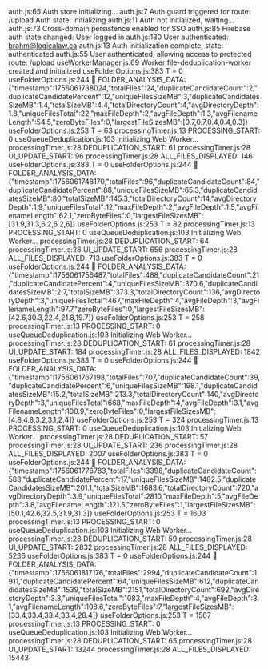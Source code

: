 auth.js:65 Auth store initializing...
auth.js:7 Auth guard triggered for route: /upload Auth state: initializing
auth.js:11 Auth not initialized, waiting...
auth.js:73 Cross-domain persistence enabled for SSO
auth.js:85 Firebase auth state changed: User logged in
auth.js:130 User authenticated: brahm@logicalaw.ca
auth.js:13 Auth initialization complete, state: authenticated
auth.js:55 User authenticated, allowing access to protected route: /upload
useWorkerManager.js:69 Worker file-deduplication-worker created and initialized
useFolderOptions.js:383 T = 0
useFolderOptions.js:244 🔬 FOLDER_ANALYSIS_DATA: {"timestamp":1756061738024,"totalFiles":24,"duplicateCandidateCount":2,"duplicateCandidatePercent":12,"uniqueFilesSizeMB":3,"duplicateCandidatesSizeMB":1.4,"totalSizeMB":4.4,"totalDirectoryCount":4,"avgDirectoryDepth":1.8,"uniqueFilesTotal":22,"maxFileDepth":2,"avgFileDepth":1.3,"avgFilenameLength":54.5,"zeroByteFiles":0,"largestFileSizesMB":[0.7,0.7,0.4,0.4,0.3]}
useFolderOptions.js:253 T = 63
processingTimer.js:13 PROCESSING_START: 0
useQueueDeduplication.js:103 Initializing Web Worker...
processingTimer.js:28 DEDUPLICATION_START: 61
processingTimer.js:28 UI_UPDATE_START: 96
processingTimer.js:28 ALL_FILES_DISPLAYED: 146
useFolderOptions.js:383 T = 0
useFolderOptions.js:244 🔬 FOLDER_ANALYSIS_DATA: {"timestamp":1756061748170,"totalFiles":96,"duplicateCandidateCount":84,"duplicateCandidatePercent":88,"uniqueFilesSizeMB":65.3,"duplicateCandidatesSizeMB":80,"totalSizeMB":145.3,"totalDirectoryCount":14,"avgDirectoryDepth":1.9,"uniqueFilesTotal":12,"maxFileDepth":2,"avgFileDepth":1.5,"avgFilenameLength":62.1,"zeroByteFiles":0,"largestFileSizesMB":[31.9,31.3,6.2,6.2,6]}
useFolderOptions.js:253 T = 82
processingTimer.js:13 PROCESSING_START: 0
useQueueDeduplication.js:103 Initializing Web Worker...
processingTimer.js:28 DEDUPLICATION_START: 64
processingTimer.js:28 UI_UPDATE_START: 656
processingTimer.js:28 ALL_FILES_DISPLAYED: 713
useFolderOptions.js:383 T = 0
useFolderOptions.js:244 🔬 FOLDER_ANALYSIS_DATA: {"timestamp":1756061756487,"totalFiles":488,"duplicateCandidateCount":21,"duplicateCandidatePercent":4,"uniqueFilesSizeMB":370.6,"duplicateCandidatesSizeMB":2.7,"totalSizeMB":373.3,"totalDirectoryCount":136,"avgDirectoryDepth":3,"uniqueFilesTotal":467,"maxFileDepth":4,"avgFileDepth":3,"avgFilenameLength":97.7,"zeroByteFiles":0,"largestFileSizesMB":[42.6,30.3,22.4,21.8,19.7]}
useFolderOptions.js:253 T = 258
processingTimer.js:13 PROCESSING_START: 0
useQueueDeduplication.js:103 Initializing Web Worker...
processingTimer.js:28 DEDUPLICATION_START: 61
processingTimer.js:28 UI_UPDATE_START: 184
processingTimer.js:28 ALL_FILES_DISPLAYED: 1842
useFolderOptions.js:383 T = 0
useFolderOptions.js:244 🔬 FOLDER_ANALYSIS_DATA: {"timestamp":1756061767198,"totalFiles":707,"duplicateCandidateCount":39,"duplicateCandidatePercent":6,"uniqueFilesSizeMB":198.1,"duplicateCandidatesSizeMB":15.2,"totalSizeMB":213.3,"totalDirectoryCount":140,"avgDirectoryDepth":3,"uniqueFilesTotal":668,"maxFileDepth":4,"avgFileDepth":3.1,"avgFilenameLength":100.9,"zeroByteFiles":0,"largestFileSizesMB":[4.8,4.8,3.2,3.1,2.4]}
useFolderOptions.js:253 T = 324
processingTimer.js:13 PROCESSING_START: 0
useQueueDeduplication.js:103 Initializing Web Worker...
processingTimer.js:28 DEDUPLICATION_START: 57
processingTimer.js:28 UI_UPDATE_START: 236
processingTimer.js:28 ALL_FILES_DISPLAYED: 2007
useFolderOptions.js:383 T = 0
useFolderOptions.js:244 🔬 FOLDER_ANALYSIS_DATA: {"timestamp":1756061776783,"totalFiles":3398,"duplicateCandidateCount":588,"duplicateCandidatePercent":17,"uniqueFilesSizeMB":1482.5,"duplicateCandidatesSizeMB":201.1,"totalSizeMB":1683.6,"totalDirectoryCount":720,"avgDirectoryDepth":3.9,"uniqueFilesTotal":2810,"maxFileDepth":5,"avgFileDepth":3.8,"avgFilenameLength":121.5,"zeroByteFiles":1,"largestFileSizesMB":[50.1,42.6,32.5,31.9,31.3]}
useFolderOptions.js:253 T = 1603
processingTimer.js:13 PROCESSING_START: 0
useQueueDeduplication.js:103 Initializing Web Worker...
processingTimer.js:28 DEDUPLICATION_START: 59
processingTimer.js:28 UI_UPDATE_START: 2832
processingTimer.js:28 ALL_FILES_DISPLAYED: 5236
useFolderOptions.js:383 T = 0
useFolderOptions.js:244 🔬 FOLDER_ANALYSIS_DATA: {"timestamp":1756061817176,"totalFiles":2994,"duplicateCandidateCount":1911,"duplicateCandidatePercent":64,"uniqueFilesSizeMB":612,"duplicateCandidatesSizeMB":1539,"totalSizeMB":2151,"totalDirectoryCount":692,"avgDirectoryDepth":3.3,"uniqueFilesTotal":1083,"maxFileDepth":4,"avgFileDepth":3.1,"avgFilenameLength":108.6,"zeroByteFiles":7,"largestFileSizesMB":[33.4,33.4,33.4,33.4,28.4]}
useFolderOptions.js:253 T = 1567
processingTimer.js:13 PROCESSING_START: 0
useQueueDeduplication.js:103 Initializing Web Worker...
processingTimer.js:28 DEDUPLICATION_START: 65
processingTimer.js:28 UI_UPDATE_START: 13244
processingTimer.js:28 ALL_FILES_DISPLAYED: 15443
